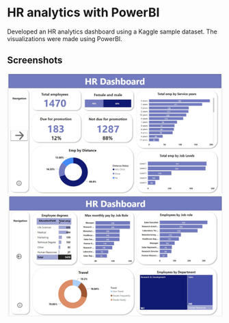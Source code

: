 # HR analytics with PowerBI
Developed an HR analytics dashboard using a Kaggle sample dataset. The visualizations were made using PowerBI.
## Screenshots

![App Screenshot](https://github.com/lokesh-guduru/HR-analytics-with-PowerBI/blob/main/Dashboard_sample_1.jpg)
![App Screenshot](https://github.com/lokesh-guduru/HR-analytics-with-PowerBI/blob/main/Dashboard_sample_2.jpg)


